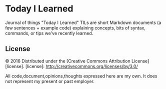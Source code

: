 # Today I Learned
Journal of things "Today I Learned"
TILs are short Markdown documents (a few sentences + example code) explaining concepts, bits of syntax, commands, or tips we've recently learned.

License
-------
© 2016
Distributed under the [Creative Commons Attribution License][license].
[license]: http://creativecommons.org/licenses/by/3.0/

All code,document,opinions,thoughts expressed here are my own. It does not represent my present or past employer. 

